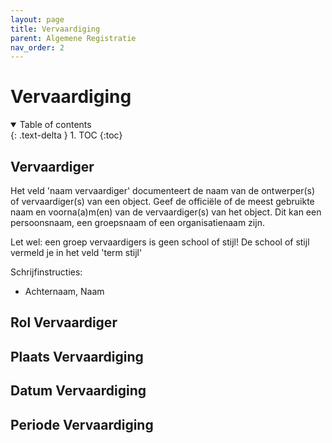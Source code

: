 ```yaml
---
layout: page
title: Vervaardiging
parent: Algemene Registratie
nav_order: 2
---
```


# **Vervaardiging** 

<details open markdown="block">
  <summary>
    Table of contents
  </summary>
  {: .text-delta }
1. TOC
{:toc}
</details>

## **Vervaardiger**

Het veld 'naam vervaardiger' documenteert de naam van de ontwerper(s) of vervaardiger(s) van een object. Geef de officiële of de meest gebruikte naam en voorna(a)m(en) van de vervaardiger(s) van het object. Dit kan een persoonsnaam, een groepsnaam of een organisatienaam zijn.

Let wel: een groep vervaardigers is geen school of stijl! De school of stijl vermeld je in het veld 'term stijl'

Schrijfinstructies:
- Achternaam, Naam



## **Rol Vervaardiger**


## **Plaats Vervaardiging**


## **Datum Vervaardiging**


## **Periode Vervaardiging**
